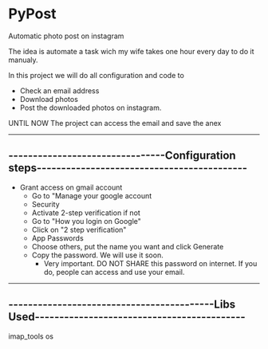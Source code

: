 # PyPost
Automatic photo post on instagram

The idea is automate a task wich my wife takes one hour every day to do it manualy.

In this project we will do all configuration and code to
* Check an email address
* Download photos 
* Post the downloaded photos on instagram.

UNTIL NOW
The project can access the email and save the anex 

----------------------------------------------------------------------------------------------
--------------------------------Configuration steps-------------------------------------------
----------------------------------------------------------------------------------------------
* Grant access on gmail account
  - Go to "Manage your google account
  - Security
  - Activate 2-step verification if not
  - Go to "How you login on Google"
  - Click on "2 step verification"
  - App Passwords
  - Choose others, put the name you want and click Generate
  - Copy the password. We will use it soon.
    - Very important. DO NOT SHARE this password on internet. If you do, people can access and use your email.

----------------------------------------------------------------------------------------------
------------------------------------------Libs Used-------------------------------------------
----------------------------------------------------------------------------------------------
imap_tools
os